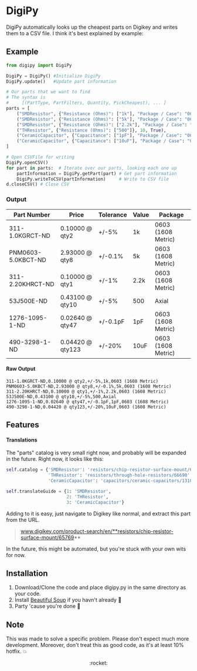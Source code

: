 # DigiPy
DigiPy automatically looks up the cheapest parts on Digikey and writes them to
a CSV file. I think it's best explained by example:

## Example
```python
from digipy import DigiPy

DigiPy = DigiPy() #Initialize DigiPy
DigiPy.update()   #Update part information

# Our parts that we want to find
# The syntax is
#     [(PartType, PartFilters, Quantity, PickCheapest), ... ]
parts = [
    ("SMDResistor", {"Resistance (Ohms)": ["1k"], "Package / Case": "0603 (1608 Metric)"}, 2, True),
    ("SMDResistor", {"Resistance (Ohms)": ["5k"], "Package / Case": "0603 (1608 Metric)"}, 8, True),
    ("SMDResistor", {"Resistance (Ohms)": ["2.2k"], "Package / Case": "0603 (1608 Metric)"}, 1, True),
    ("THResistor", {"Resistance (Ohms)": ["500"]}, 10, True),
    ("CeramicCapacitor", {"Capacitance": ["1pF"], "Package / Case": "0603 (1608 Metric)"}, 47, True),
    ("CeramicCapacitor", {"Capacitance": ["10uF"], "Package / Case": "0603 (1608 Metric)"}, 123, True)
]

# Open CSVFile for writing
DigiPy.openCSV()
for part in parts:  # Iterate over our parts, looking each one up
    partInformation = DigiPy.getPart(part) # Get part information
    DigiPy.writeToCSV(partInformation)     # Write to CSV file
d.closeCSV() # Close CSV
```
### Output
| Part Number        |       Price      |Tolerance |Value | Package            |
|--------------------|------------------|----------|------|--------------------|
| 311-1.0KGRCT-ND    | 0.10000 @ qty2   | +/-5%    | 1k   | 0603 (1608 Metric) |
| PNM0603-5.0KBCT-ND | 2.93000 @ qty8   | +/-0.1%  | 5k   | 0603 (1608 Metric) |
| 311-2.20KHRCT-ND   | 0.10000 @ qty1   | +/-1%    | 2.2k | 0603 (1608 Metric) |
| 53J500E-ND         | 0.43100 @ qty10  | +/-5%    | 500  | Axial              |
| 1276-1095-1-ND     | 0.02640 @ qty47  | +/-0.1pF | 1pF  | 0603 (1608 Metric) |
| 490-3298-1-ND      | 0.04420 @ qty123 | +/-20%   | 10uF | 0603 (1608 Metric) |
#### Raw Output
```
311-1.0KGRCT-ND,0.10000 @ qty2,+/-5%,1k,0603 (1608 Metric)
PNM0603-5.0KBCT-ND,2.93000 @ qty8,+/-0.1%,5k,0603 (1608 Metric)
311-2.20KHRCT-ND,0.10000 @ qty1,+/-1%,2.2k,0603 (1608 Metric)
53J500E-ND,0.43100 @ qty10,+/-5%,500,Axial
1276-1095-1-ND,0.02640 @ qty47,+/-0.1pF,1pF,0603 (1608 Metric)
490-3298-1-ND,0.04420 @ qty123,+/-20%,10uF,0603 (1608 Metric)
```
## Features
#### Translations
The "parts" catalog is very small right now, and probably will be expanded in
the future. Right now, it looks like this:

```python
self.catalog = {'SMDResistor': 'resistors/chip-resistor-surface-mount/65769',
                'THResistor': 'resistors/through-hole-resistors/66690',
                'CeramicCapacitor': 'capacitors/ceramic-capacitors/131083'}

self.translateGuide = {1: 'SMDResistor',
                       2: 'THResistor',
                       3: 'CeramicCapacitor'}
```

Adding to it is easy, just navigate to Digikey like normal, and extract this part from the URL.

> www.digikey.com/product-search/en/**resistors/chip-resistor-surface-mount/65769**

In the future, this might be automated, but you're stuck with your own wits for now.

## Installation

1. Download/Clone the code and place digipy.py in the same directory as your code.
2. Install [Beautiful Soup](https://www.crummy.com/software/BeautifulSoup/bs4/doc/#installing-beautiful-soup) if you havn't already :stew:
3. Party 'cause you're done :tada:

## Note

This was made to solve a specific problem. Please don't expect much more development.
Moreover, don't treat this as good code, as it's at least 10% hotfix. :collision:

<center>:rocket:</center>
